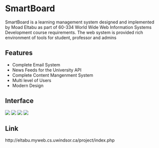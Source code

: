 <h1>SmartBoard</h1>
<p>SmartBoard is a learning management system designed and implemented by Moad Eltabu as part of 60-334 World Wide Web Information Systems Development course 
requirements. The web system is provided rich environment of tools for student, professor and admins</p>

<h2>Features</h2>
<ul>
<li>Complete Email System</li>
<li>News Feeds for the University API</li>
<li>Complete Content Mangenment System</li>
<li>Multi level of Users</li>
<li>Modern Design</li>
</ul>

<h2>Interface</h2>
<p>
<img src="http://eltabu.myweb.cs.uwindsor.ca/github/smartborad/interface1.png">
<img src="http://eltabu.myweb.cs.uwindsor.ca/github/smartborad/interface2.png">
<img src="http://eltabu.myweb.cs.uwindsor.ca/github/smartborad/interface3.png">
<img src="http://eltabu.myweb.cs.uwindsor.ca/github/smartborad/interface4.png">
</p>

<h2>Link</h2>
<p>
<a>http://eltabu.myweb.cs.uwindsor.ca/project/index.php<a>
</p>
